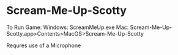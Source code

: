 # Scream-Me-Up-Scotty

To Run Game:
    Windows:
    ScreamMeUp.exe
    Mac:
    Scream-Me-Up-Scotty.app>Contents>MacOS>Scream-Me-Up-Scotty

Requres use of a Microphone